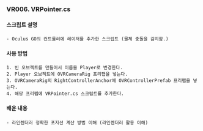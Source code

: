 ### VR006. VRPointer.cs


#### 스크립트 설명
	- Oculus GO의 컨트롤러에 레이저를 추가한 스크립트 (물체 충돌을 감지함.)



#### 사용 방법
	1. 빈 오브젝트를 만들어서 이름을 Player로 변경한다. 
	2. Player 오브젝트에 OVRCameraRig 프리팹을 넣는다.
	3. OVRCameraRig의 RightControllerAnchor에 OVRControllerPrefab 프리팹을 넣는다.
	4. 해당 프리펩에 VRPointer.cs 스크립트를 추가한다.



#### 배운 내용
	- 라인렌더러 정확한 포지션 계산 방법 이해 (라인렌더러 활용 이해)
